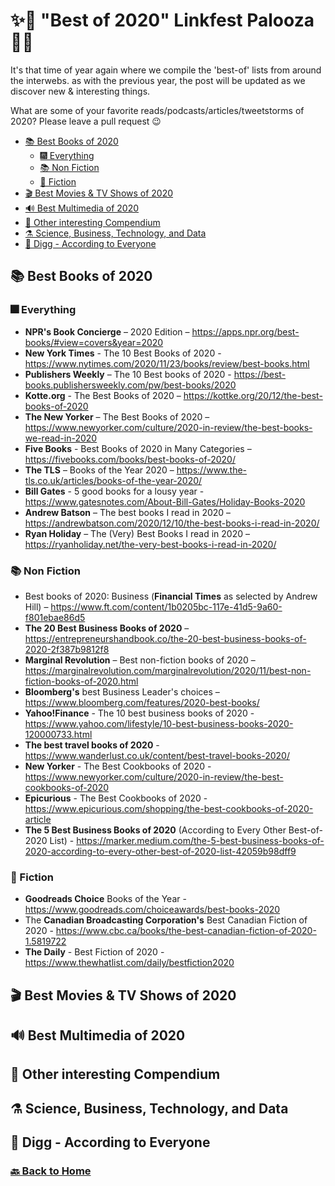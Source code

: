 # ✨💫 "Best of 2020" Linkfest Palooza 💫✨

It's that time of year again where we compile the 'best-of' lists from around the interwebs. as with the previous year, the post will be updated as we discover new & interesting things.  

What are some of your favorite reads/podcasts/articles/tweetstorms of 2020?  Please leave a pull request 😉

  * [📚 Best Books of 2020](#-best-books-of-2020)
    + [🎆 Everything](#-everything)
    + [📚 Non Fiction](#-non-fiction)
    + [🤖 Fiction](#-fiction)
  * [🎬 Best Movies & TV Shows of 2020](#-best-movies---tv-shows-of-2020)
  * [🔊 Best Multimedia of 2020](#-best-multimedia-of-2020)
  * [🧠 Other interesting Compendium](#-other-interesting-compendium)
  * [⚗ Science, Business, Technology, and Data](#-science-business-technology-and-data)
  * [📣 Digg - According to Everyone](#-digg---according-to-everyone)
  
## 📚 Best Books of 2020

### 🎆 Everything

* **NPR's Book Concierge** – 2020 Edition – https://apps.npr.org/best-books/#view=covers&year=2020
* **New York Times** - The 10 Best Books of 2020 - https://www.nytimes.com/2020/11/23/books/review/best-books.html
* **Publishers Weekly** – The 10 Best books of 2020 - https://best-books.publishersweekly.com/pw/best-books/2020
* **Kotte.org** - The Best Books of 2020 – https://kottke.org/20/12/the-best-books-of-2020
* **The New Yorker** – The Best Books of 2020 – https://www.newyorker.com/culture/2020-in-review/the-best-books-we-read-in-2020
* **Five Books** - Best Books of 2020 in Many Categories – https://fivebooks.com/books/best-books-of-2020/
* **The TLS** – Books of the Year 2020 – https://www.the-tls.co.uk/articles/books-of-the-year-2020/
* **Bill Gates** - 5 good books for a lousy year - https://www.gatesnotes.com/About-Bill-Gates/Holiday-Books-2020
* **Andrew Batson** – The best books I read in 2020 – https://andrewbatson.com/2020/12/10/the-best-books-i-read-in-2020/
* **Ryan Holiday** – The (Very) Best Books I read in 2020 – https://ryanholiday.net/the-very-best-books-i-read-in-2020/

### 📚 Non Fiction

* Best books of 2020: Business (**Financial Times** as selected by Andrew Hill) – https://www.ft.com/content/1b0205bc-117e-41d5-9a60-f801ebae86d5
* **The 20 Best Business Books of 2020** – https://entrepreneurshandbook.co/the-20-best-business-books-of-2020-2f387b9812f8
* **Marginal Revolution** – Best non-fiction books of 2020 – https://marginalrevolution.com/marginalrevolution/2020/11/best-non-fiction-books-of-2020.html
* **Bloomberg's** best Business Leader's choices – https://www.bloomberg.com/features/2020-best-books/
* **Yahoo!Finance** - The 10 best business books of 2020 - https://www.yahoo.com/lifestyle/10-best-business-books-2020-120000733.html
* **The best travel books of 2020** - https://www.wanderlust.co.uk/content/best-travel-books-2020/
* **New Yorker** - The Best Cookbooks of 2020 - https://www.newyorker.com/culture/2020-in-review/the-best-cookbooks-of-2020
* **Epicurious** - The Best Cookbooks of 2020 - https://www.epicurious.com/shopping/the-best-cookbooks-of-2020-article
* **The 5 Best Business Books of 2020** (According to Every Other Best-of-2020 List) - https://marker.medium.com/the-5-best-business-books-of-2020-according-to-every-other-best-of-2020-list-42059b98dff9

### 🤖 Fiction

* **Goodreads Choice** Books of the Year - https://www.goodreads.com/choiceawards/best-books-2020
* The **Canadian Broadcasting Corporation's** Best Canadian Fiction of 2020 - https://www.cbc.ca/books/the-best-canadian-fiction-of-2020-1.5819722
* **The Daily** - Best Fiction of 2020 - https://www.thewhatlist.com/daily/bestfiction2020

## 🎬 Best Movies & TV Shows of 2020



## 🔊 Best Multimedia of 2020


## 🧠 Other interesting Compendium


## ⚗ Science, Business, Technology, and Data


## 📣 Digg - According to Everyone 


### [🔙 Back to Home](README.md)